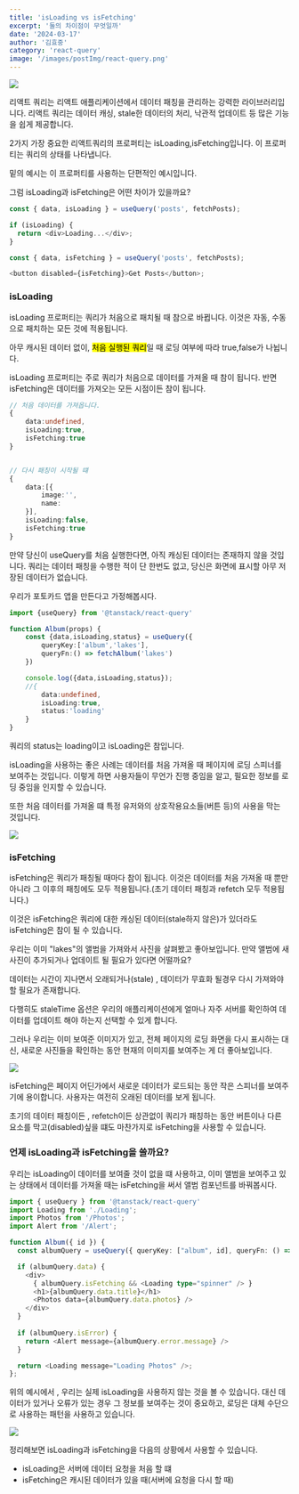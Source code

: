 ```yaml
---
title: 'isLoading vs isFetching'
excerpt: '둘의 차이점이 무엇일까'
date: '2024-03-17'
author: '김효중'
category: 'react-query'
image: '/images/postImg/react-query.png'
---
```


![](/images/postImg/react-query.png)

리액트 쿼리는 리액트 애플리케이션에서 데이터 패칭을 관리하는 강력한 라이브러리입니다. 리액트 쿼리는 데이터 캐싱, stale한 데이터의 처리, 낙관적 업데이트 등 많은 기능을 쉽게 제공합니다.

2가지 가장 중요한 리액트쿼리의 프로퍼티는 isLoading,isFetching입니다. 이 프로퍼티는 쿼리의 상태를 나타냅니다.

밑의 예시는 이 프로퍼티를 사용하는 단편적인 예시입니다.

그럼 isLoading과 isFetching은 어떤 차이가 있을까요?

```ts
const { data, isLoading } = useQuery('posts', fetchPosts);

if (isLoading) {
  return <div>Loading...</div>;
}

const { data, isFetching } = useQuery('posts', fetchPosts);

<button disabled={isFetching}>Get Posts</button>;

```

### isLoading

isLoading 프로퍼티는 쿼리가 처음으로 패치될 때 참으로 바뀝니다. 이것은 자동, 수동으로 패치하는 모든 것에 적용됩니다.

아무 캐시된 데이터 없이, <mark>처음 실행된 쿼리</mark>일 때 로딩 여부에 따라 true,false가 나뉩니다.

isLoading 프로퍼티는 주로 쿼리가 처음으로 데이터를 가져올 때 참이 됩니다. 반면 isFetching은 데이터를 가져오는 모든 시점이든 참이 됩니다.

```ts
// 처음 데이터를 가져옵니다.
{
    data:undefined,
    isLoading:true,
    isFetching:true
}


// 다시 패칭이 시작될 떄
{
    data:[{
        image:'',
        name:
    }],
    isLoading:false,
    isFetching:true
}
```

만약 당신이 useQuery를 처음 실행한다면, 아직 캐싱된 데이터는 존재하지 않을 것입니다. 쿼리는 데이터 패칭을 수행한 적이 단 한번도 없고, 당신은 화면에 표시할 아무 저장된 데이터가 없습니다.

우리가 포토카드 앱을 만든다고 가정해봅시다.

```ts
import {useQuery} from '@tanstack/react-query'

function Album(props) {
    const {data,isLoading,status} = useQuery({
        queryKey:['album','lakes'],
        queryFn:() => fetchAlbum('lakes')
    })

    console.log({data,isLoading,status});
    //{
        data:undefined,
        isLoading:true,
        status:'loading'
    }
}
```
쿼리의 status는 loading이고 isLoading은 참입니다.

isLoading을 사용하는 좋은 사례는 데이터를 처음 가져올 때 페이지에 로딩 스피너를 보여주는 것입니다. 이렇게 하면 사용자들이 무언가 진행 중임을 알고, 필요한 정보를 로딩 중임을 인지할 수 있습니다.

또한 처음 데이터를 가져올 떄 특정 유저와의 상호작용요소들(버튼 등)의 사용을 막는 것입니다.

![](https://assets.codemzy.com/blog/react/react-query-loading.gif)

### isFetching 

isFetching은 쿼리가 패칭될 때마다 참이 됩니다. 이것은 데이터를 처음 가져올 때 뿐만 아니라 그 이후의 패칭에도 모두 적용됩니다.(초기 데이터 패칭과 refetch 모두 적용됩니다.)

이것은 isFetching은 쿼리에 대한 캐싱된 데이터(stale하지 않은)가 있더라도 isFetching은 참이 될 수 있습니다.

우리는 이미 "lakes"의 앨범을 가져와서 사진을 살펴봤고 좋아보입니다. 만약 앨범에 새 사진이 추가되거나 업데이트 될 필요가 있다면 어떨까요?

데이터는 시간이 지나면서 오래되거나(stale) , 데이터가 무효화 될경우 다시 가져와야 할 필요가 존재합니다.

다행히도 staleTime 옵션은 우리의 애플리케이션에게 얼마나 자주 서버를 확인하여 데이터를 업데이트 해야 하는지 선택할 수 있게 합니다.

그러나 우리는 이미 보여준 이미지가 있고, 전체 페이지의 로딩 화면을 다시 표시하는 대신, 새로운 사진들을 확인하는 동안 현재의 이미지를 보여주는 게 더 좋아보입니다.

![](https://assets.codemzy.com/blog/react/react-query-refetching.gif)

isFetching은 페이지 어딘가에서 새로운 데이터가 로드되는 동안 작은 스피너를 보여주기에 용이합니다. 사용자는 여전히 오래된 데이터를 보게 됩니다.

초기의 데이터 패칭이든 , refetch이든 상관없이 쿼리가 패칭하는 동안 버튼이나 다른 요소를 막고(disabled)싶을 떄도 마찬가지로 isFetching을 사용할 수 있습니다.

### 언제 isLoading과 isFetching을 쓸까요?

우리는 isLoading이 데이터를 보여줄 것이 없을 떄 사용하고, 이미 앨범을 보여주고 있는 상태에서 데이터를 가져올 때는 isFetching을 써서 앨범 컴포넌트를 바꿔봅시다.

```ts
import { useQuery } from '@tanstack/react-query'
import Loading from './Loading';
import Photos from '/Photos';
import Alert from '/Alert';

function Album({ id }) {
  const albumQuery = useQuery({ queryKey: ["album", id], queryFn: () => fetchAlbum(id) });

  if (albumQuery.data) {
    <div>
      { albumQuery.isFetching && <Loading type="spinner" /> }
      <h1>{albumQuery.data.title}</h1>
      <Photos data={albumQuery.data.photos} />
    </div>
  }
  
  if (albumQuery.isError) {
    return <Alert message={albumQuery.error.message} />
  }

  return <Loading message="Loading Photos" />;
};
```

위의 예시에서 , 우리는 실제 isLoading을 사용하지 않는 것을 볼 수 있습니다. 대신 데이터가 있거나 오류가 있는 경우 그 정보를 보여주는 것이 중요하고, 로딩은 대체 수단으로 사용하는 패턴을 사용하고 있습니다.

![](https://assets.codemzy.com/blog/react/react-query-fetching.gif)

정리해보면 isLoading과 isFetching을 다음의 상황에서 사용할 수 있습니다.

- isLoading은 서버에 데이터 요청을 처음 할 떄
- isFetching은 캐시된 데이터가 있을 때(서버에 요청을 다시 할 때)